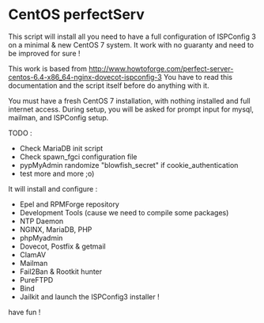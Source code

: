 CentOS perfectServ
==================

This script will install all you need to have a full configuration of ISPConfig 3 on a minimal & new CentOS 7 system.
It work with no guaranty and need to be improved for sure !

This work is based from http://www.howtoforge.com/perfect-server-centos-6.4-x86_64-nginx-dovecot-ispconfig-3
You have to read this documentation and the script itself before do anything with it.

You must have a fresh CentOS 7 installation, with nothing installed and full internet access.
During setup, you will be asked for prompt input for mysql, mailman, and ISPConfig setup.


TODO :

* Check MariaDB init script
* Check spawn_fgci configuration file
* pypMyAdmin randomize "blowfish_secret" if cookie_authentication
* test more and more ;o)



It will install and configure :

* Epel and RPMForge repository
* Development Tools (cause we need to compile some packages)
* NTP Daemon
* NGINX, MariaDB, PHP
* phpMyadmin
* Dovecot, Postfix & getmail
* ClamAV
* Mailman
* Fail2Ban & Rootkit hunter
* PureFTPD
* Bind
* Jailkit
and launch the ISPConfig3 installer !

have fun !


